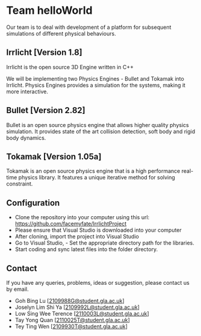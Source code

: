 **Team helloWorld**
=============

Our team is to deal with development of a platform for subsequent simulations of different physical behaviours. 

Irrlicht [Version 1.8]
-----------------------
Irrlicht is the open source 3D Engine written in C++

We will be implementing two Physics Engines - Bullet and Tokamak into Irrlicht.
Physics Engines provides a simulation for the systems, making it more interactive. 


Bullet [Version 2.82]
---------------------
Bullet is an open source physics engine that allows higher quality physics simulation. 
It provides state of the art collision detection, soft body and rigid body dynamics.


Tokamak [Version 1.05a]
------------------------
Tokamak is an open source physics engine that is a high performance real-time physics library.
It features a unique iterative method for solving constraint. 

Configuration
--------------
- Clone the repository into your computer using this url: https://github.com/facemyfate/IrrlichtProject
- Please ensure that Visual Studio is downloaded into your computer
- After cloning, import the project into Visual Studio
- Go to Visual Studio, - Set the appropriate directory path for the libraries.
- Start coding and sync latest files into the folder directory.


Contact
--------
If you have any queries, problems, ideas or suggestion, please contact us by email.
- Goh Bing Lu [2109988G@student.gla.ac.uk]
- Joselyn Lim Shi Ya [2109992L@student.gla.ac.uk]
- Low Sing Wee Terence [2110003L@student.gla.ac.uk]
- Tay Yong Quan [2110025T@student.gla.ac.uk]
- Tey Ting Wen [2109930T@student.gla.ac.uk]
